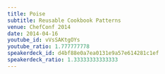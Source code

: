 ```yaml
---
title: Poise
subtitle: Reusable Cookbook Patterns
venue: ChefConf 2014
date: 2014-04-16
youtube_id: vVsSAKtgOYs
youtube_ratio: 1.777777778
speakerdeck_id: d4bf88e0a7ea0131e9a57e614281c1ef
speakerdeck_ratio: 1.33333333333333
---
```

